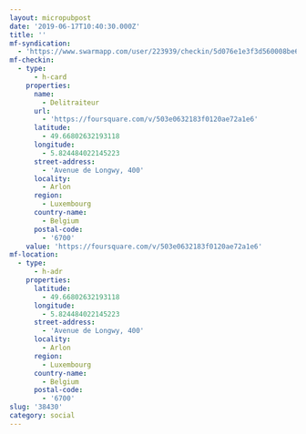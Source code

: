 ```yaml
---
layout: micropubpost
date: '2019-06-17T10:40:30.000Z'
title: ''
mf-syndication:
  - 'https://www.swarmapp.com/user/223939/checkin/5d076e1e3f3d560008be6072'
mf-checkin:
  - type:
      - h-card
    properties:
      name:
        - Delitraiteur
      url:
        - 'https://foursquare.com/v/503e0632183f0120ae72a1e6'
      latitude:
        - 49.66802632193118
      longitude:
        - 5.824484022145223
      street-address:
        - 'Avenue de Longwy, 400'
      locality:
        - Arlon
      region:
        - Luxembourg
      country-name:
        - Belgium
      postal-code:
        - '6700'
    value: 'https://foursquare.com/v/503e0632183f0120ae72a1e6'
mf-location:
  - type:
      - h-adr
    properties:
      latitude:
        - 49.66802632193118
      longitude:
        - 5.824484022145223
      street-address:
        - 'Avenue de Longwy, 400'
      locality:
        - Arlon
      region:
        - Luxembourg
      country-name:
        - Belgium
      postal-code:
        - '6700'
slug: '38430'
category: social
---
```

